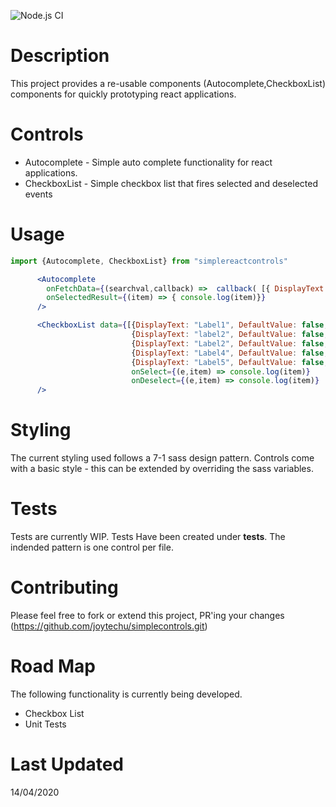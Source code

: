 ![Node.js CI](https://github.com/joytechu/simplecontrols/workflows/Node.js%20CI/badge.svg)

# Description
This project provides a re-usable components (Autocomplete,CheckboxList) components for quickly prototyping react applications.

# Controls
- Autocomplete - Simple auto complete functionality for react applications.
- CheckboxList - Simple checkbox list that fires selected and deselected events

# Usage

```jsx
import {Autocomplete, CheckboxList} from "simplereactcontrols"
```

```jsx
      <Autocomplete 
        onFetchData={(searchval,callback) =>  callback( [{ DisplayText: "Your AutoComplete Result", SomeProperty: "Random Prop" }])} 
        onSelectedResult={(item) => { console.log(item)}}
      />
```

```jsx
      <CheckboxList data={[{DisplayText: "Label1", DefaultValue: false, Value: 2},
                           {DisplayText: "label2", DefaultValue: false, Value: 1}, 
                           {DisplayText: "Label2", DefaultValue: false, Value: 2},
                           {DisplayText: "Label4", DefaultValue: false, Value: 3},
                           {DisplayText: "Label5", DefaultValue: false, Value: 2}]}
                           onSelect={(e,item) => console.log(item)} 
                           onDeselect={(e,item) => console.log(item)} 
      />
```


# Styling
The current styling used follows a 7-1 sass design pattern. Controls come with a basic style - this can be extended by overriding the sass variables.

# Tests
Tests are currently WIP. Tests Have been created under __tests__. The indended pattern is one control per file.

# Contributing
Please feel free to fork or extend this project, PR'ing your changes (https://github.com/joytechu/simplecontrols.git)

# Road Map
The following functionality is currently being developed.
- Checkbox List
- Unit Tests

# Last Updated
14/04/2020

